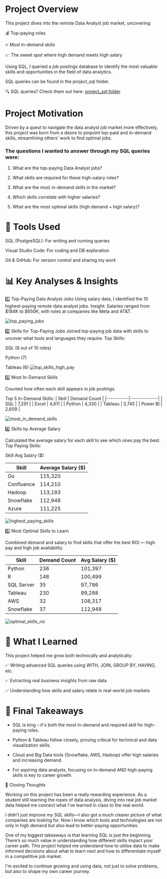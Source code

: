 # Project Overview
This project dives into the remote Data Analyst job market, uncovering:

💰 Top-paying roles

🔥 Most in-demand skills

📈 The sweet spot where high demand meets high salary

Using SQL, I queried a job postings database to identify the most valuable skills and opportunities in the field of data analytics.

SQL queries can be found in the project_sql folder.

🔍 SQL queries? Check them out here: [project_sql folder](/project_sql/)



# Project Motivation
Driven by a quest to navigate the data analyst job market more effectively, this project was born from a desire to pinpoint top-paid and in-demand skills, streamlining others' work to find optimal jobs.



### The questions I wanted to answer through my SQL queries were:

1. What are the top-paying Data Analyst jobs?

2. What skills are required for these high-salary roles?

3. What are the most in-demand skills in the market?

4. Which skills correlate with higher salaries?

5. What are the most optimal skills (high demand + high salary)?
   
# 🧰 Tools Used

SQL (PostgreSQL): For writing and running queries

Visual Studio Code: For coding and DB exploration

Git & GitHub: For version control and sharing my work




# 📊 Key Analyses & Insights

1️⃣ Top-Paying Data Analyst Jobs
Using salary data, I identified the 10 highest-paying remote data analyst jobs.
Insight: Salaries ranged from $184K to $650K, with roles at companies like Meta and AT&T.

![top_paying_jobs](https://github.com/user-attachments/assets/09c94ae6-2945-413a-b842-3ca8dae43c91)


2️⃣ Skills for Top-Paying Jobs
Joined top-paying job data with skills to uncover what tools and languages they require.
Top Skills:

SQL (8 out of 10 roles)

Python (7)

Tableau (6)
![top_skills_high_pay](https://github.com/user-attachments/assets/c8574ba1-b160-46ec-86f1-85312316d45f)

3️⃣ Most In-Demand Skills

Counted how often each skill appears in job postings.

Top 5 In-Demand Skills:
| Skill     | Demand Count |
|-----------|--------------|
| SQL       | 7,291        |
| Excel     | 4,611        |
| Python    | 4,330        |
| Tableau   | 3,745        |
| Power BI  | 2,609        |

![most_in_demand_skills](https://github.com/user-attachments/assets/7336740c-3358-41ce-ad4b-ec57d19b4175)

4️⃣ Skills by Average Salary

Calculated the average salary for each skill to see which ones pay the best.
Top Paying Skills:

Skill	Avg Salary ($)

| Skill       | Average Salary ($) |
|-------------|--------------------|
| Go          | 115,320            |
| Confluence  | 114,210            |
| Hadoop      | 113,193            |
| Snowflake   | 112,948            |
| Azure       | 111,225            |

![highest_paying_skills](https://github.com/user-attachments/assets/beb700f6-907f-4e2c-9f89-4407c99bccba)

5️⃣ Most Optimal Skills to Learn

Combined demand and salary to find skills that offer the best ROI — high pay and high job availability.

| Skill       | Demand Count | Avg Salary ($) |
|-------------|--------------|----------------|
| Python      | 236          | 101,397        |
| R           | 148          | 100,499        |
| SQL Server  | 35           | 97,786         |
| Tableau     | 230          | 99,288         |
| AWS         | 32           | 108,317        |
| Snowflake   | 37           | 112,948        |

![optimal_skills_roi](https://github.com/user-attachments/assets/c23492fd-76f2-449a-8351-1e3810f38b66)

# 🧠 What I Learned


This project helped me grow both technically and analytically:

✅ Writing advanced SQL queries using WITH, JOIN, GROUP BY, HAVING, etc.

✅ Extracting real business insights from raw data

✅ Understanding how skills and salary relate in real-world job markets


# 📝 Final Takeaways


* SQL is king – it's both the most in-demand and required skill for high-paying roles.

* Python & Tableau follow closely, proving critical for technical and data visualization skills.

* Cloud and Big Data tools (Snowflake, AWS, Hadoop) offer high salaries and increasing demand.

* For aspiring data analysts, focusing on in-demand AND high-paying skills is key to career growth.


💭 Closing Thoughts


Working on this project has been a really rewarding experience. As a student still learning the ropes of data analysis, diving into real job market data helped me connect what I’ve learned in class to the real world.

I didn’t just improve my SQL skills—I also got a much clearer picture of what companies are looking for. Now I know which tools and technologies are not only in high demand but also lead to better-paying opportunities.

One of my biggest takeaways is that learning SQL is just the beginning. There’s so much value in understanding how different skills impact your career path. This project helped me understand how to utilise data to make informed decisions about what to learn next and how to differentiate myself in a competitive job market.

I'm excited to continue growing and using data, not just to solve problems, but also to shape my own career journey.

